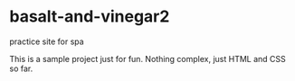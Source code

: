 # basalt-and-vinegar2
practice site for spa

This is a sample project just for fun. Nothing complex, just HTML and CSS so far.
